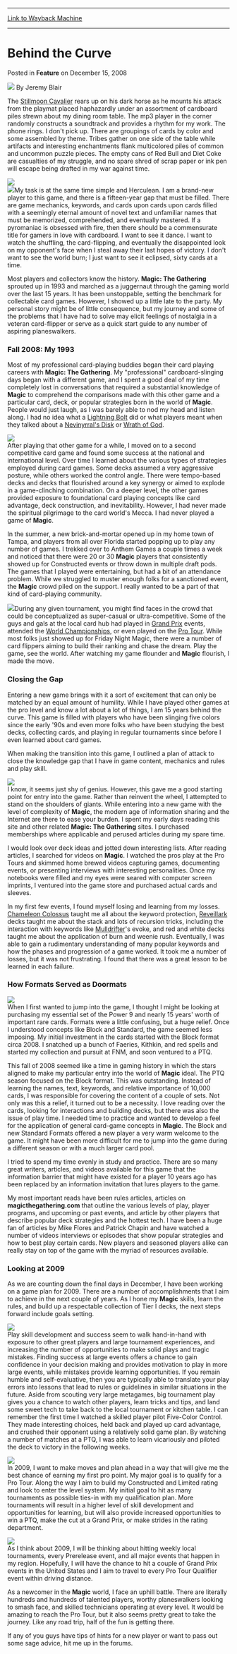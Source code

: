 
---
[Link to Wayback Machine](https://web.archive.org/web/20220925235006/https://magic.wizards.com/en/articles/archive/feature/behind-curve-2008-12-15)

[_metadata_:author]:- "Jeremy Blair"
[_metadata_:description]:- "The Stillmoon Cavalier rears up on his dark horse as he mounts his attack from the playmat placed haphazardly under an assortment of cardboard piles strewn about my dining room table. The mp3 player in the corner randomly constructs a soundtrack and provides a rhythm for my work. The phone rings. I don't pick up. There are groupings of cards by color and some assembled by"
[_metadata_:generator]:- "Drupal 7 (http://drupal.org)"
[_metadata_:publish_date]:- "2008-12-15"
[_metadata_:title]:- "Behind the Curve"
[_metadata_:wayback_capture_timestamp]:- "2022-09-25 23:50:06+00:00"
[_metadata_:wayback_raw_url]:- "https://web.archive.org/web/20220925235006id_/https://magic.wizards.com/en/articles/archive/feature/behind-curve-2008-12-15"
[_metadata_:wayback_url]:- "https://magic.wizards.com/en/articles/archive/feature/behind-curve-2008-12-15"
---


Behind the Curve
================



 Posted in **Feature**
 on December 15, 2008 






![](https://media.magic.wizards.com/styles/auth_small/public/images/person/authorpic_JeremyBlair.jpg)
By Jeremy Blair











The [Stillmoon Cavalier](https://gatherer.wizards.com/Pages/Card/Details.aspx?name=Stillmoon+Cavalier) rears up on his dark horse as he mounts his attack from the playmat placed haphazardly under an assortment of cardboard piles strewn about my dining room table. The mp3 player in the corner randomly constructs a soundtrack and provides a rhythm for my work. The phone rings. I don't pick up. There are groupings of cards by color and some assembled by theme. Tribes gather on one side of the table while artifacts and interesting enchantments flank multicolored piles of common and uncommon puzzle pieces. The empty cans of Red Bull and Diet Coke are casualties of my struggle, and no spare shred of scrap paper or ink pen will escape being drafted in my war against time.

![](https://media.magic.wizards.com/image_legacy_migration/mtg/images/daily/features/17_cavalier.jpg)  
![](https://media.magic.wizards.com/image_legacy_migration/mtg/images/daily/features/17_space.jpg)My task is at the same time simple and Herculean. I am a brand-new player to this game, and there is a fifteen-year gap that must be filled. There are game mechanics, keywords, and cards upon cards upon cards filled with a seemingly eternal amount of novel text and unfamiliar names that must be memorized, comprehended, and eventually mastered. If a pyromaniac is obsessed with fire, then there should be a commensurate title for gamers in love with cardboard. I want to see it dance. I want to watch the shuffling, the card-flipping, and eventually the disappointed look on my opponent's face when I steal away their last hopes of victory. I don't want to see the world burn; I just want to see it eclipsed, sixty cards at a time.

Most players and collectors know the history. **Magic: The Gathering** sprouted up in 1993 and marched as a juggernaut through the gaming world over the last 15 years. It has been unstoppable, setting the benchmark for collectable card games. However, I showed up a little late to the party. My personal story might be of little consequence, but my journey and some of the problems that I have had to solve may elicit feelings of nostalgia in a veteran card-flipper or serve as a quick start guide to any number of aspiring planeswalkers.

### Fall 2008: My 1993

Most of my professional card-playing buddies began their card playing careers with **Magic: The Gathering**. My "professional" cardboard-slinging days began with a different game, and I spent a good deal of my time completely lost in conversations that required a substantial knowledge of **Magic** to comprehend the comparisons made with this other game and a particular card, deck, or popular strategies born in the world of **Magic**. People would just laugh, as I was barely able to nod my head and listen along. I had no idea what a [Lightning Bolt](https://gatherer.wizards.com/Pages/Card/Details.aspx?name=Lightning+Bolt) did or what players meant when they talked about a [Nevinyrral's Disk](https://gatherer.wizards.com/Pages/Card/Details.aspx?name=Nevinyrral%27s+Disk) or [Wrath of God](https://gatherer.wizards.com/Pages/Card/Details.aspx?name=Wrath+of+God). 

![](https://media.magic.wizards.com/image_legacy_migration/mtg/images/daily/features/17_diskbolt_620.jpg)  
After playing that other game for a while, I moved on to a second competitive card game and found some success at the national and international level. Over time I learned about the various types of strategies employed during card games. Some decks assumed a very aggressive posture, while others worked the control angle. There were tempo-based decks and decks that flourished around a key synergy or aimed to explode in a game-clinching combination. On a deeper level, the other games provided exposure to foundational card playing concepts like card advantage, deck construction, and inevitability. However, I had never made the spiritual pilgrimage to the card world's Mecca. I had never played a game of **Magic**.

In the summer, a new brick-and-mortar opened up in my home town of Tampa, and players from all over Florida started popping up to play any number of games. I trekked over to Anthem Games a couple times a week and noticed that there were 20 or 30 **Magic** players that consistently showed up for Constructed events or throw down in multiple draft pods. The games that I played were entertaining, but had a bit of an attendance problem. While we struggled to muster enough folks for a sanctioned event, the **Magic** crowd piled on the support. I really wanted to be a part of that kind of card-playing community.

![](https://media.magic.wizards.com/image_legacy_migration/mtg/images/daily/features/17_dreaming.jpg)During any given tournament, you might find faces in the crowd that could be conceptualized as super-casual or ultra-competitive. Some of the guys and gals at the local card hub had played in [Grand Prix](http://archive.wizards.com/Magic/TCG/Events.aspx?x=grandprix/welcome) events, attended the [World Championships](/en/articles/archive/event-coverage/japanese-coverage-2008-magic-world-championships-2008-12-11), or even played on the [Pro Tour](http://archive.wizards.com/Magic/TCG/Events.aspx?x=mtgcom/events/protour). While most folks just showed up for Friday Night Magic, there were a number of card flippers aiming to build their ranking and chase the dream. Play the game, see the world. After watching my game flounder and **Magic** flourish, I made the move.

### Closing the Gap

Entering a new game brings with it a sort of excitement that can only be matched by an equal amount of humility. While I have played other games at the pro level and know a lot about a lot of things, I am 15 years behind the curve. This game is filled with players who have been slinging five colors since the early '90s and even more folks who have been studying the best decks, collecting cards, and playing in regular tournaments since before I even learned about card games. 

When making the transition into this game, I outlined a plan of attack to close the knowledge gap that I have in game content, mechanics and rules and play skill. 

![](https://media.magic.wizards.com/image_legacy_migration/mtg/images/daily/features/17_planmain.jpg)  
I know, it seems just shy of genius. However, this gave me a good starting point for entry into the game. Rather than reinvent the wheel, I attempted to stand on the shoulders of giants. While entering into a new game with the level of complexity of **Magic**, the modern age of information sharing and the Internet are there to ease your burden. I spent my early days reading this site and other related **Magic: The Gathering** sites. I purchased memberships where applicable and perused articles during my spare time. 

I would look over deck ideas and jotted down interesting lists. After reading articles, I searched for videos on **Magic**. I watched the pros play at the Pro Tours and skimmed home brewed videos capturing games, documenting events, or presenting interviews with interesting personalities. Once my notebooks were filled and my eyes were seared with computer screen imprints, I ventured into the game store and purchased actual cards and sleeves.

In my first few events, I found myself losing and learning from my losses. [Chameleon Colossus](https://gatherer.wizards.com/Pages/Card/Details.aspx?name=Chameleon+Colossus) taught me all about the keyword protection, [Reveillark](https://gatherer.wizards.com/Pages/Card/Details.aspx?name=Reveillark) decks taught me about the stack and lots of recursion tricks, including the interaction with keywords like [Mulldrifter](https://gatherer.wizards.com/Pages/Card/Details.aspx?name=Mulldrifter)'s evoke, and red and white decks taught me about the application of burn and weenie rush. Eventually, I was able to gain a rudimentary understanding of many popular keywords and how the phases and progression of a game worked. It took me a number of losses, but it was not frustrating. I found that there was a great lesson to be learned in each failure.

### How Formats Served as Doormats

![](https://media.magic.wizards.com/image_legacy_migration/mtg/images/daily/features/17_cardfan.jpg)  
When I first wanted to jump into the game, I thought I might be looking at purchasing my essential set of the Power 9 and nearly 15 years' worth of important rare cards. Formats were a little confusing, but a huge relief. Once I understood concepts like Block and Standard, the game seemed less imposing. My initial investment in the cards started with the Block format circa 2008. I snatched up a bunch of Faeries, Kithkin, and red spells and started my collection and pursuit at FNM, and soon ventured to a PTQ.

This fall of 2008 seemed like a time in gaming history in which the stars aligned to make my particular entry into the world of **Magic** ideal. The PTQ season focused on the Block format. This was outstanding. Instead of learning the names, text, keywords, and relative importance of 10,000 cards, I was responsible for covering the content of a couple of sets. Not only was this a relief, it turned out to be a necessity. I love reading over the cards, looking for interactions and building decks, but there was also the issue of play time. I needed time to practice and wanted to develop a feel for the application of general card-game concepts in **Magic**. The Block and new Standard Formats offered a new player a very warm welcome to the game. It might have been more difficult for me to jump into the game during a different season or with a much larger card pool.

I tried to spend my time evenly in study and practice. There are so many great writers, articles, and videos available for this game that the information barrier that might have existed for a player 10 years ago has been replaced by an information invitation that lures players to the game.

My most important reads have been rules articles, articles on **magicthegathering.com** that outline the various levels of play, player programs, and upcoming or past events, and article by other players that describe popular deck strategies and the hottest tech. I have been a huge fan of articles by Mike Flores and Patrick Chapin and have watched a number of videos interviews or episodes that show popular strategies and how to best play certain cards. New players and seasoned players alike can really stay on top of the game with the myriad of resources available.

### Looking at 2009

As we are counting down the final days in December, I have been working on a game plan for 2009. There are a number of accomplishments that I aim to achieve in the next couple of years. As I hone my **Magic** skills, learn the rules, and build up a respectable collection of Tier I decks, the next steps forward include goals setting.

![](https://media.magic.wizards.com/image_legacy_migration/mtg/images/daily/features/17_plan1.jpg)  
Play skill development and success seem to walk hand-in-hand with exposure to other great players and large tournament experiences, and increasing the number of opportunities to make solid plays and tragic mistakes. Finding success at large events offers a chance to gain confidence in your decision making and provides motivation to play in more large events, while mistakes provide learning opportunities. If you remain humble and self-evaluative, then you are typically able to translate your play errors into lessons that lead to rules or guidelines in similar situations in the future. Aside from scouting very large metagames, big tournament play gives you a chance to watch other players, learn tricks and tips, and land some sweet tech to take back to the local tournament or kitchen table. I can remember the first time I watched a skilled player pilot Five-Color Control. They made interesting choices, held back and played up card advantage, and crushed their opponent using a relatively solid game plan. By watching a number of matches at a PTQ, I was able to learn vicariously and piloted the deck to victory in the following weeks.

![](https://media.magic.wizards.com/image_legacy_migration/mtg/images/daily/features/17_plan2.jpg)  
In 2009, I want to make moves and plan ahead in a way that will give me the best chance of earning my first pro point. My major goal is to qualify for a Pro Tour. Along the way I aim to build my Constructed and Limited rating and look to enter the level system. My initial goal to hit as many tournaments as possible ties-in with my qualification plan. More tournaments will result in a higher level of skill development and opportunities for learning, but will also provide increased opportunities to win a PTQ, make the cut at a Grand Prix, or make strides in the rating department. 

![](https://media.magic.wizards.com/image_legacy_migration/mtg/images/daily/features/17_battlecry.jpg)  
As I think about 2009, I will be thinking about hitting weekly local tournaments, every Prerelease event, and all major events that happen in my region. Hopefully, I will have the chance to hit a couple of Grand Prix events in the United States and I aim to travel to every Pro Tour Qualifier event within driving distance.

As a newcomer in the **Magic** world, I face an uphill battle. There are literally hundreds and hundreds of talented players, worthy planeswalkers looking to smash face, and skilled technicians operating at every level. It would be amazing to reach the Pro Tour, but it also seems pretty great to take the journey. Like any road trip, half of the fun is getting there.

If any of you guys have tips of hints for a new player or want to pass out some sage advice, hit me up in the forums.







